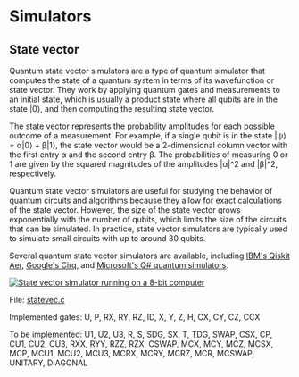# Simulators

## State vector
Quantum state vector simulators are a type of quantum simulator that computes the state of a quantum system in terms of its wavefunction or state vector. They work by applying quantum gates and measurements to an initial state, which is usually a product state where all qubits are in the state |0⟩, and then computing the resulting state vector.

The state vector represents the probability amplitudes for each possible outcome of a measurement. For example, if a single qubit is in the state |ψ⟩ = α|0⟩ + β|1⟩, the state vector would be a 2-dimensional column vector with the first entry α and the second entry β. The probabilities of measuring 0 or 1 are given by the squared magnitudes of the amplitudes |α|^2 and |β|^2, respectively.

Quantum state vector simulators are useful for studying the behavior of quantum circuits and algorithms because they allow for exact calculations of the state vector. However, the size of the state vector grows exponentially with the number of qubits, which limits the size of the circuits that can be simulated. In practice, state vector simulators are typically used to simulate small circuits with up to around 30 qubits.

Several quantum state vector simulators are available, including [IBM's Qiskit Aer](https://qiskit.org/ecosystem/aer/stubs/qiskit_aer.AerSimulator.html), [Google's Cirq](https://quantumai.google/cirq/simulate), and [Microsoft's Q# quantum simulators](https://learn.microsoft.com/en-us/azure/quantum/machines/full-state-simulator).

[![State vector simulator running on a 8-bit computer](https://i.ytimg.com/vi/2BQv1TSv4n4/hqdefault.jpg)](https://youtu.be/2BQv1TSv4n4 "State vector simulator running on a 8-bit computer")

File:
[statevec.c](statevec.c)

Implemented gates:
U, P, RX, RY, RZ, ID, X, Y, Z, H, CX, CY, CZ, CCX

To be implemented:
U1, U2, U3, R, S, SDG, SX, T, TDG, SWAP, CSX, CP, CU1, CU2, CU3, RXX, RYY, RZZ, RZX, CSWAP, MCX, MCY, MCZ, MCSX, MCP, MCU1, MCU2, MCU3, MCRX, MCRY, MCRZ, MCR, MCSWAP, UNITARY, DIAGONAL